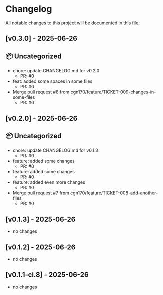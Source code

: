 # Changelog

All notable changes to this project will be documented in this file.
## [v0.3.0] - 2025-06-26

## 📦 Uncategorized

- chore: update CHANGELOG.md for v0.2.0
   - PR: #0
- feat: added some spaces in some files
   - PR: #0
- Merge pull request #8 from cgn170/feature/TICKET-009-changes-in-some-files
   - PR: #0



## [v0.2.0] - 2025-06-26

## 📦 Uncategorized

- chore: update CHANGELOG.md for v0.1.3
   - PR: #0
- feature: added some changes
   - PR: #0
- feature: added some changes
   - PR: #0
- feature: added even more changes
   - PR: #0
- Merge pull request #7 from cgn170/feature/TICKET-008-add-another-files
   - PR: #0



## [v0.1.3] - 2025-06-26

- no changes

## [v0.1.2] - 2025-06-26

- no changes

## [v0.1.1-ci.8] - 2025-06-26

- no changes


